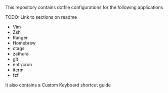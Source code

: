 This repository contains dotfile configurations for the following applications

TODO: Link to sections on readme
- Vim
- Zsh
- Ranger
- Homebrew
- ctags
- zathura
- git
- entr/cron
- iterm
- fzf

It also contains a Custom Keyboard shortcut guide

